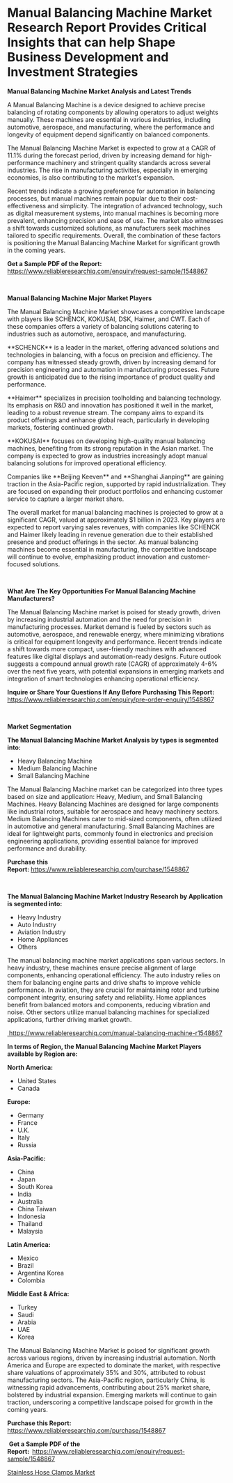 <p><h1>Manual Balancing Machine Market Research Report Provides Critical Insights that can help Shape Business Development and Investment Strategies</h1></p><p><strong>Manual Balancing Machine Market Analysis and Latest Trends</strong></p>
<p><p>A Manual Balancing Machine is a device designed to achieve precise balancing of rotating components by allowing operators to adjust weights manually. These machines are essential in various industries, including automotive, aerospace, and manufacturing, where the performance and longevity of equipment depend significantly on balanced components. </p><p>The Manual Balancing Machine Market is expected to grow at a CAGR of 11.1% during the forecast period, driven by increasing demand for high-performance machinery and stringent quality standards across several industries. The rise in manufacturing activities, especially in emerging economies, is also contributing to the market's expansion. </p><p>Recent trends indicate a growing preference for automation in balancing processes, but manual machines remain popular due to their cost-effectiveness and simplicity. The integration of advanced technology, such as digital measurement systems, into manual machines is becoming more prevalent, enhancing precision and ease of use. The market also witnesses a shift towards customized solutions, as manufacturers seek machines tailored to specific requirements. Overall, the combination of these factors is positioning the Manual Balancing Machine Market for significant growth in the coming years.</p></p>
<p><strong>Get a Sample PDF of the Report:&nbsp;</strong> <a href="https://www.reliableresearchiq.com/enquiry/request-sample/1548867?utm_campaign=3513&utm_medium=2&utm_source=Github&utm_content=ia&utm_term=09042025&utm_id=manual-balancing-machine">https://www.reliableresearchiq.com/enquiry/request-sample/1548867</a></p>
<p>&nbsp;</p>
<p><strong>Manual Balancing Machine Major Market Players</strong></p>
<p><p>The Manual Balancing Machine Market showcases a competitive landscape with players like SCHENCK, KOKUSAI, DSK, Haimer, and CWT. Each of these companies offers a variety of balancing solutions catering to industries such as automotive, aerospace, and manufacturing.</p><p>**SCHENCK** is a leader in the market, offering advanced solutions and technologies in balancing, with a focus on precision and efficiency. The company has witnessed steady growth, driven by increasing demand for precision engineering and automation in manufacturing processes. Future growth is anticipated due to the rising importance of product quality and performance.</p><p>**Haimer** specializes in precision toolholding and balancing technology. Its emphasis on R&D and innovation has positioned it well in the market, leading to a robust revenue stream. The company aims to expand its product offerings and enhance global reach, particularly in developing markets, fostering continued growth.</p><p>**KOKUSAI** focuses on developing high-quality manual balancing machines, benefiting from its strong reputation in the Asian market. The company is expected to grow as industries increasingly adopt manual balancing solutions for improved operational efficiency.</p><p>Companies like **Beijing Keeven** and **Shanghai Jianping** are gaining traction in the Asia-Pacific region, supported by rapid industrialization. They are focused on expanding their product portfolios and enhancing customer service to capture a larger market share.</p><p>The overall market for manual balancing machines is projected to grow at a significant CAGR, valued at approximately $1 billion in 2023. Key players are expected to report varying sales revenues, with companies like SCHENCK and Haimer likely leading in revenue generation due to their established presence and product offerings in the sector. As manual balancing machines become essential in manufacturing, the competitive landscape will continue to evolve, emphasizing product innovation and customer-focused solutions.</p></p>
<p>&nbsp;</p>
<p><strong>What Are The Key Opportunities For Manual Balancing Machine Manufacturers?</strong></p>
<p><p>The Manual Balancing Machine market is poised for steady growth, driven by increasing industrial automation and the need for precision in manufacturing processes. Market demand is fueled by sectors such as automotive, aerospace, and renewable energy, where minimizing vibrations is critical for equipment longevity and performance. Recent trends indicate a shift towards more compact, user-friendly machines with advanced features like digital displays and automation-ready designs. Future outlook suggests a compound annual growth rate (CAGR) of approximately 4-6% over the next five years, with potential expansions in emerging markets and integration of smart technologies enhancing operational efficiency.</p></p>
<p><strong>Inquire or Share Your Questions If Any Before Purchasing This Report:</strong> <a href="https://www.reliableresearchiq.com/enquiry/pre-order-enquiry/1548867?utm_campaign=3513&utm_medium=2&utm_source=Github&utm_content=ia&utm_term=09042025&utm_id=manual-balancing-machine">https://www.reliableresearchiq.com/enquiry/pre-order-enquiry/1548867</a></p>
<p>&nbsp;</p>
<p><strong>Market Segmentation</strong></p>
<p><strong>The Manual Balancing Machine Market Analysis by types is segmented into:</strong></p>
<p><ul><li>Heavy Balancing Machine</li><li>Medium Balancing Machine</li><li>Small Balancing Machine</li></ul></p>
<p><p>The Manual Balancing Machine market can be categorized into three types based on size and application: Heavy, Medium, and Small Balancing Machines. Heavy Balancing Machines are designed for large components like industrial rotors, suitable for aerospace and heavy machinery sectors. Medium Balancing Machines cater to mid-sized components, often utilized in automotive and general manufacturing. Small Balancing Machines are ideal for lightweight parts, commonly found in electronics and precision engineering applications, providing essential balance for improved performance and durability.</p></p>
<p><strong>Purchase this Report:&nbsp;</strong><a href="https://www.reliableresearchiq.com/purchase/1548867?utm_campaign=3513&utm_medium=2&utm_source=Github&utm_content=ia&utm_term=09042025&utm_id=manual-balancing-machine">https://www.reliableresearchiq.com/purchase/1548867</a></p>
<p>&nbsp;</p>
<p><strong>The Manual Balancing Machine Market Industry Research by Application is segmented into:</strong></p>
<p><ul><li>Heavy Industry</li><li>Auto Industry</li><li>Aviation Industry</li><li>Home Appliances</li><li>Others</li></ul></p>
<p><p>The manual balancing machine market applications span various sectors. In heavy industry, these machines ensure precise alignment of large components, enhancing operational efficiency. The auto industry relies on them for balancing engine parts and drive shafts to improve vehicle performance. In aviation, they are crucial for maintaining rotor and turbine component integrity, ensuring safety and reliability. Home appliances benefit from balanced motors and components, reducing vibration and noise. Other sectors utilize manual balancing machines for specialized applications, further driving market growth.</p></p>
<p><a href="https://www.reliableresearchiq.com/manual-balancing-machine-r1548867?utm_campaign=3513&utm_medium=2&utm_source=Github&utm_content=ia&utm_term=09042025&utm_id=manual-balancing-machine">&nbsp;https://www.reliableresearchiq.com/manual-balancing-machine-r1548867</a></p>
<p><strong>In terms of Region, the Manual Balancing Machine Market Players available by Region are:</strong></p>
<p>
    <p> <strong> North America: </strong>
        <ul>
            <li>United States</li>
            <li>Canada</li>
        </ul>
        </p> 
    <p> <strong> Europe: </strong>
        <ul>
            <li>Germany</li>
            <li>France</li>
            <li>U.K.</li>
            <li>Italy</li>
            <li>Russia</li>
        </ul>
        </p> 
    <p> <strong> Asia-Pacific: </strong>
        <ul>
            <li>China</li>
            <li>Japan</li>
            <li>South Korea</li>
            <li>India</li>
            <li>Australia</li>
            <li>China Taiwan</li>
            <li>Indonesia</li>
            <li>Thailand</li>
            <li>Malaysia</li>
        </ul>
        </p> 
    <p> <strong> Latin America: </strong>
        <ul>
            <li>Mexico</li>
            <li>Brazil</li>
            <li>Argentina Korea</li>
            <li>Colombia</li>
        </ul>
        </p> 
    <p> <strong> Middle East & Africa: </strong>
        <ul>
            <li>Turkey</li>
            <li>Saudi</li>
            <li>Arabia</li>
            <li>UAE</li>
            <li>Korea</li>
        </ul>
    </p>
    </p>
<p><p>The Manual Balancing Machine Market is poised for significant growth across various regions, driven by increasing industrial automation. North America and Europe are expected to dominate the market, with respective share valuations of approximately 35% and 30%, attributed to robust manufacturing sectors. The Asia-Pacific region, particularly China, is witnessing rapid advancements, contributing about 25% market share, bolstered by industrial expansion. Emerging markets will continue to gain traction, underscoring a competitive landscape poised for growth in the coming years.</p></p>
<p><strong>Purchase this Report: </strong><a href="https://www.reliableresearchiq.com/purchase/1548867?utm_campaign=3513&utm_medium=2&utm_source=Github&utm_content=ia&utm_term=09042025&utm_id=manual-balancing-machine">https://www.reliableresearchiq.com/purchase/1548867</a></p>
<p>&nbsp;<strong>Get a Sample PDF of the Report:&nbsp;&nbsp;</strong><a href="https://www.reliableresearchiq.com/enquiry/request-sample/1548867?utm_campaign=3513&utm_medium=2&utm_source=Github&utm_content=ia&utm_term=09042025&utm_id=manual-balancing-machine">https://www.reliableresearchiq.com/enquiry/request-sample/1548867</a></p>
<p><strong></strong></p>
<p><p><a href="https://github.com/saimntamiki/Market-Research-Report-List-1/blob/main/stainless-hose-clamps-market.md?utm_campaign=3513&utm_medium=2&utm_source=Github&utm_content=ia&utm_term=09042025&utm_id=manual-balancing-machine">Stainless Hose Clamps Market</a></p></p>